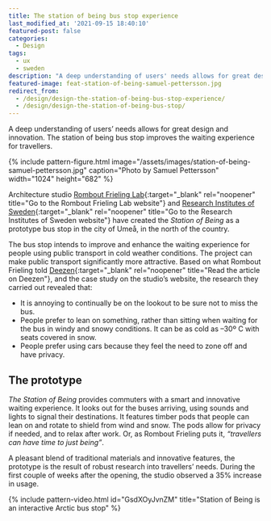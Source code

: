 ```yaml
---
title: The station of being bus stop experience
last_modified_at: '2021-09-15 18:40:10'
featured-post: false
categories:
  - Design
tags:
  - ux
  - sweden
description: "A deep understanding of users' needs allows for great design and innovation. The station of being bus stop improves the waiting experience for travellers."
featured-image: feat-station-of-being-samuel-pettersson.jpg
redirect_from:
  - /design/design-the-station-of-being-bus-stop-experience/
  - /design/design-the-station-of-being-bus-stop/
---
```

<p class="lead">A deep understanding of users’ needs allows for great design and innovation. The station of being bus stop improves the waiting experience for travellers.</p>

<!--more-->

{% include pattern-figure.html image="/assets/images/station-of-being-samuel-pettersson.jpg" caption="Photo by Samuel Pettersson" width="1024" height="682" %}

Architecture studio [Rombout Frieling Lab](http://www.rombout.design/station-of-being.html){:target="_blank" rel="noopener" title="Go to the Rombout Frieling Lab website"} and [Research Institutes of Sweden](https://www.ri.se/en){:target="_blank" rel="noopener" title="Go to the Research Institutes of Sweden website"} have created the _Station of Being_ as a prototype bus stop in the city of Umeå, in the north of the country.

The bus stop intends to improve and enhance the waiting experience for people using public transport in cold weather conditions. The project can make public transport significantly more attractive. Based on what Rombout Frieling told [Deezen](https://www.dezeen.com/2019/12/11/rombout-frieling-lab-arctic-bus-stop-umea-sweden/){:target="_blank" rel="noopener" title="Read the article on Deezen"}, and the case study on the studio’s website, the research they carried out revealed that:

<ul class="smd-ul">
<li>It is annoying to continually be on the lookout to be sure not to miss the bus.</li>
<li>People prefer to lean on something, rather than sitting when waiting for the bus in windy and snowy conditions. It can be as cold as –30º C with seats covered in snow.</li>
<li>People prefer using cars because they feel the need to zone off and have privacy.</li>
</ul>

## The prototype

_The Station of Being_ provides commuters with a smart and innovative waiting experience. It looks out for the buses arriving, using sounds and lights to signal their destinations. It features timber pods that people can lean on and rotate to shield from wind and snow. The pods allow for privacy if needed, and to relax after work. Or, as Rombout Frieling puts it, *“travellers can have time to just being”*.

A pleasant blend of traditional materials and innovative features, the prototype is the result of robust research into travellers’ needs. During the first couple of weeks after the opening, the studio observed a 35% increase in usage.

{% include pattern-video.html id="GsdXOyJvnZM" title="Station of Being is an interactive Arctic bus stop" %}
